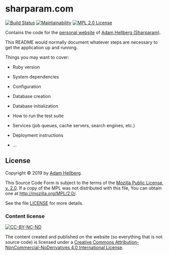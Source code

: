 # sharparam.com

[![Build Status][travis-badge]][travis]
[![Maintainability][codeclimate-badge]][codeclimate]
[![MPL 2.0 License][mpl-badge]][mpl]

Contains the code for the [personal website][sharparam-site] of [Adam Hellberg (Sharparam)][sharparam].

This README would normally document whatever steps are necessary to get the
application up and running.

Things you may want to cover:

* Ruby version

* System dependencies

* Configuration

* Database creation

* Database initialization

* How to run the test suite

* Services (job queues, cache servers, search engines, etc.)

* Deployment instructions

* ...

## License

Copyright © 2019 by [Adam Hellberg][sharparam].

This Source Code Form is subject to the terms of the [Mozilla Public
License, v. 2.0][mpl]. If a copy of the MPL was not distributed with this
file, You can obtain one at http://mozilla.org/MPL/2.0/.

See the file [LICENSE][] for more details.

### Content license

[![CC-BY-NC-ND][cc-by-nc-nd-badge]][cc-by-nc-nd]

The content created and published on the website (so everything that is not source code) is licensed under a
[Creative Commons Attribution-NonCommercial-NoDerivatives 4.0 International License][cc-by-nc-nd].

[travis]: https://travis-ci.com/Sharparam/sharparam.com
[travis-badge]: https://travis-ci.com/Sharparam/sharparam.com.svg?branch=master
[codeclimate]: https://codeclimate.com/github/Sharparam/sharparam.com/maintainability
[codeclimate-badge]: https://api.codeclimate.com/v1/badges/1ca5b0ae5cf813e4c1ac/maintainability

[sharparam]: https://github.com/Sharparam
[sharparam-site]: https://sharparam.com

[mpl]: https://mozilla.org/MPL/2.0/
[mpl-osi]: https://opensource.org/licenses/MPL-2.0
[mpl-badge]: https://img.shields.io/badge/license-MPL%202.0-blue.svg
[license]: LICENSE
[cc]: https://creativecommons.org/
[cc-by-nc-nd]: http://creativecommons.org/licenses/by-nc-nd/4.0/
[cc-by-nc-nd-badge]: https://i.creativecommons.org/l/by-nc-nd/4.0/80x15.png
